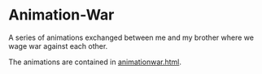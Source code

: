 Animation-War
=============

A series of animations exchanged between me and my brother where we wage war against each other.

The animations are contained in [animationwar.html](https://cdn.rawgit.com/Sebelino/Animation-War/master/animationwar.html).
